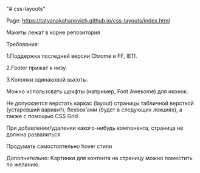 "# css-layouts" 

Page: https://tatyanakahanovich.github.io/css-layouts/index.html

Макеты лежат в корне репозитория

Требования:

1.Поддержка последней версии Chrome и FF, IE11.

2.Footer прижат к низу.

3.Колонки одинаковой высоты.

Можно использовать шрифты (например, Font Awesome) для иконок.

Не допускается верстать каркас (layout) страницы табличной версткой (устаревший вариант), flexbox’ами (будет в следующих лекциях), а также с помощью CSS Grid.

При добавлении/удалении какого-нибудь компонента, страница не должна развалиться

Продумать самостоятельно hover стили

Дополнительно: Картинки для контента на страницу можно поместить по желанию.

